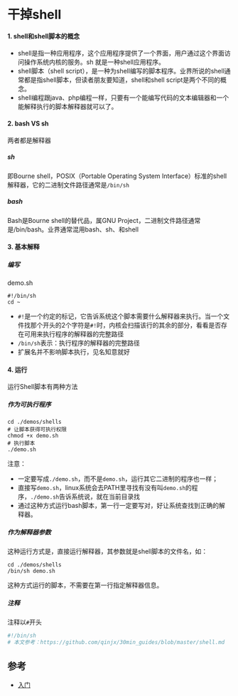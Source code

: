 # 干掉shell

#### 1. shell和shell脚本的概念
- shell是指一种应用程序，这个应用程序提供了一个界面，用户通过这个界面访问操作系统内核的服务。sh 就是一种shell应用程序。
- shell脚本（shell script），是一种为shell编写的脚本程序。业界所说的shell通常都是指shell脚本，但读者朋友要知道，shell和shell script是两个不同的概念。
- shell编程跟java、php编程一样，只要有一个能编写代码的文本编辑器和一个能解释执行的脚本解释器就可以了。

#### 2. bash VS sh

两者都是解释器

##### sh
即Bourne shell，POSIX（Portable Operating System Interface）标准的shell解释器，它的二进制文件路径通常是`/bin/sh`

##### bash

Bash是Bourne shell的替代品，属GNU Project，二进制文件路径通常是/bin/bash。业界通常混用bash、sh、和shell

#### 3. 基本解释

##### 编写

demo.sh

```shell
#!/bin/sh
cd ~
```
- `#!`是一个约定的标记，它告诉系统这个脚本需要什么解释器来执行。当一个文件找那个开头的2个字符是`#!`时，内核会扫描该行的其余的部分，看看是否存在可用来执行程序的解释器的完整路径
- `/bin/sh`表示：执行程序的解释器的完整路径
- 扩展名并不影响脚本执行，见名知意就好

#### 4. 运行

运行Shell脚本有两种方法

##### 作为可执行程序

```
cd ./demos/shells
# 让脚本获得可执行权限
chmod +x demo.sh
# 执行脚本
./demo.sh
```

注意：
- 一定要写成`./demo.sh`，而不是`demo.sh`，运行其它二进制的程序也一样；
- 直接写`demo.sh`，linux系统会去PATH里寻找有没有叫`demo.sh`的程序，`./demo.sh`告诉系统说，就在当前目录找
- 通过这种方式运行bash脚本，第一行一定要写对，好让系统查找到正确的解释器。

##### 作为解释器参数

这种运行方式是，直接运行解释器，其参数就是shell脚本的文件名，如：

```
cd ./demos/shells
/bin/sh demo.sh
```

这种方式运行的脚本，不需要在第一行指定解释器信息。

##### 注释
注释以`#`开头

```sh
#!/bin/sh
# 本文参考：https://github.com/qinjx/30min_guides/blob/master/shell.md

```

## 参考

- [入门](https://github.com/qinjx/30min_guides/blob/master/shell.md)